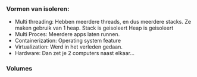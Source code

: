 
### Vormen van isoleren:
- Multi threading:
Hebben meerdere threads, en dus meerdere stacks. Ze maken gebruik van 1 heap.
Stack is geisoleert
Heap is geisoleert
- Multi Proces:
Meerdere apps laten runnen.
- Containerization:
Operating system feature
- Virtualization:
Werd in het verleden gedaan. 
- Hardware:
Dan zet je 2 computers naast elkaar...


### Volumes
